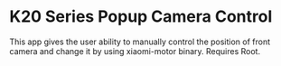 # K20 Series Popup Camera Control
This app gives the user ability to manually control the position of front camera and change it by using xiaomi-motor binary.
Requires Root.
